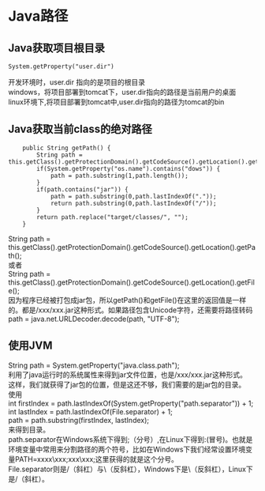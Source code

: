 # Java路径  
## Java获取项目根目录  
```
System.getProperty("user.dir")  
```
开发环境时，user.dir 指向的是项目的根目录    
windows，将项目部署到tomcat下，user.dir指向的路径是当前用户的桌面    
linux环境下,将项目部署到tomcat中,user.dir指向的路径为tomcat的bin    
## Java获取当前class的绝对路径

```
    public String getPath() {
        String path = this.getClass().getProtectionDomain().getCodeSource().getLocation().getPath();
        if(System.getProperty("os.name").contains("dows")) {
            path = path.substring(1,path.length());
        }
        if(path.contains("jar")) {
            path = path.substring(0,path.lastIndexOf("."));
            return path.substring(0,path.lastIndexOf("/"));
        }
        return path.replace("target/classes/", "");
    }
```  
String path = this.getClass().getProtectionDomain().getCodeSource().getLocation().getPath();    
或者    
String path = this.getClass().getProtectionDomain().getCodeSource().getLocation().getFile();    
因为程序已经被打包成jar包，所以getPath()和getFile()在这里的返回值是一样的。都是/xxx/xxx.jar这种形式。如果路径包含Unicode字符，还需要将路径转码    
path = java.net.URLDecoder.decode(path, "UTF-8");    
## 使用JVM
String path = System.getProperty("java.class.path");    
利用了java运行时的系统属性来得到jar文件位置，也是/xxx/xxx.jar这种形式。    
这样，我们就获得了jar包的位置，但是这还不够，我们需要的是jar包的目录。    
使用    
int firstIndex = path.lastIndexOf(System.getProperty("path.separator")) + 1;    
int lastIndex = path.lastIndexOf(File.separator) + 1;    
path = path.substring(firstIndex, lastIndex);    
来得到目录。  
path.separator在Windows系统下得到;（分号）,在Linux下得到:(冒号)。也就是环境变量中常用来分割路径的两个符号，比如在Windows下我们经常设置环境变量PATH=xxxx\xxx;xxx\xxx;这里获得的就是这个分号。  
File.separator则是/（斜杠）与\（反斜杠），Windows下是\（反斜杠），Linux下是/（斜杠）。  

